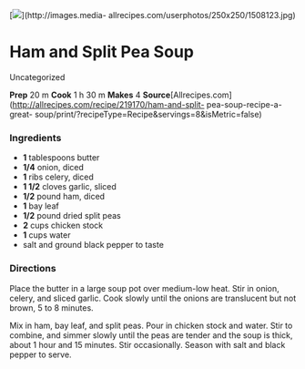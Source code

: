 ﻿

[![](../Images/8c8e4174-e891-400d-ba13-7cb4190a4789.jpg)](http://images.media-
allrecipes.com/userphotos/250x250/1508123.jpg)

#  Ham and Split Pea Soup

Uncategorized

 **Prep** 20 m **Cook** 1 h 30 m **Makes** 4
**Source**[Allrecipes.com](http://allrecipes.com/recipe/219170/ham-and-split-
pea-soup-recipe-a-great-
soup/print/?recipeType=Recipe&servings=8&isMetric=false)

###  Ingredients

  * **1** tablespoons butter
  *  **1/4** onion, diced
  *  **1** ribs celery, diced
  *  **1 1/2** cloves garlic, sliced
  *  **1/2** pound ham, diced
  *  **1** bay leaf
  *  **1/2** pound dried split peas
  *  **2** cups chicken stock
  *  **1** cups water
  * salt and ground black pepper to taste

###  Directions

Place the butter in a large soup pot over medium-low heat. Stir in onion,
celery, and sliced garlic. Cook slowly until the onions are translucent but
not brown, 5 to 8 minutes.

Mix in ham, bay leaf, and split peas. Pour in chicken stock and water. Stir to
combine, and simmer slowly until the peas are tender and the soup is thick,
about 1 hour and 15 minutes. Stir occasionally. Season with salt and black
pepper to serve.

